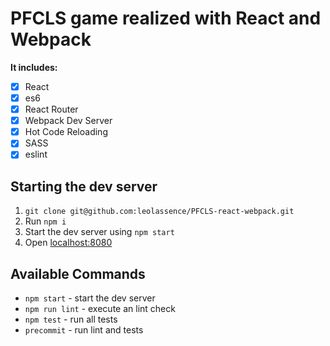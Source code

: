 # PFCLS game realized with React and Webpack

**It includes:**

- [x] React
- [x] es6
- [x] React Router
- [x] Webpack Dev Server
- [x] Hot Code Reloading
- [x] SASS
- [x] eslint

## Starting the dev server

1. `git clone git@github.com:leolassence/PFCLS-react-webpack.git`
2. Run `npm i`
3. Start the dev server using `npm start`
3. Open [localhost:8080](http://localhost:8080)

## Available Commands

- `npm start` - start the dev server
- `npm run lint` - execute an lint check
- `npm test` - run all tests
- `precommit` - run lint and tests

